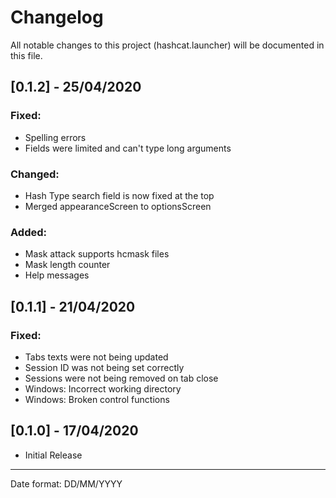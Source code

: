 # Changelog

All notable changes to this project (hashcat.launcher) will be documented in this file.

## [0.1.2] - 25/04/2020
### Fixed:
 - Spelling errors
 - Fields were limited and can't type long arguments

### Changed:
 - Hash Type search field is now fixed at the top
 - Merged appearanceScreen to optionsScreen

### Added:
 - Mask attack supports hcmask files
 - Mask length counter
 - Help messages

## [0.1.1] - 21/04/2020
### Fixed:
 - Tabs texts were not being updated
 - Session ID was not being set correctly
 - Sessions were not being removed on tab close
 - Windows: Incorrect working directory
 - Windows: Broken control functions

## [0.1.0] - 17/04/2020
- Initial Release
___
Date format: DD/MM/YYYY
